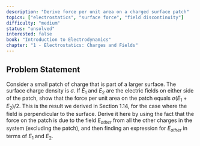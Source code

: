 ```yaml
---
description: "Derive force per unit area on a charged surface patch"
topics: ["electrostatics", "surface force", "field discontinuity"]
difficulty: "medium"
status: "unsolved"
interested: false
book: "Introduction to Electrodynamics"
chapter: "1 - Electrostatics: Charges and Fields"
---
```


## Problem Statement
Consider a small patch of charge that is part of a larger surface. The surface charge density is $\sigma$. If $E_1$ and $E_2$ are the electric fields on either side of the patch, show that the force per unit area on the patch equals $\sigma(E_1 + E_2)/2$. This is the result we derived in Section 1.14, for the case where the field is perpendicular to the surface. Derive it here by using the fact that the force on the patch is due to the field $E_{other}$ from all the other charges in the system (excluding the patch), and then finding an expression for $E_{other}$ in terms of $E_1$ and $E_2$.
